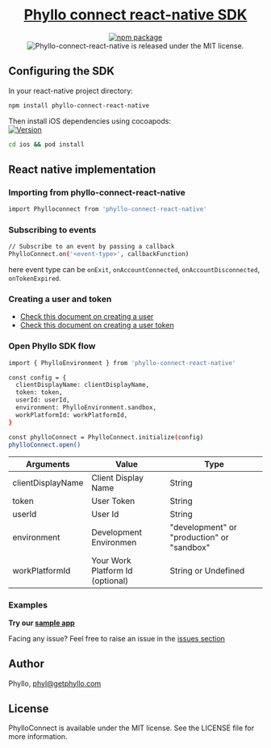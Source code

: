 <h1 align="center">
  <a href="https://docs.getphyllo.com/">
    Phyllo connect react-native SDK
  </a>
</h1>
<div align="center">

[![npm package](https://img.shields.io/npm/v/phyllo-connect-react-native.svg)](https://www.npmjs.com/package/phyllo-connect-react-native)
<img src="https://img.shields.io/badge/license-MIT-blue.svg" alt="Phyllo-connect-react-native is released under the MIT license." />

</div>

## Configuring the SDK

In your react-native project directory:

```sh
npm install phyllo-connect-react-native
```

Then install iOS dependencies using cocoapods:\
[![Version](https://img.shields.io/cocoapods/v/PhylloConnect.svg?style=flat)](http://cocoadocs.org/docsets/PhylloConnect)

```sh
cd ios && pod install
```

## React native implementation

### Importing from phyllo-connect-react-native

```sh
import Phylloconnect from 'phyllo-connect-react-native'
```

### Subscribing to events

```sh
// Subscribe to an event by passing a callback
PhylloConnect.on('<event-type>', callbackFunction)
```

here event type can be `onExit`, `onAccountConnected`, `onAccountDisconnected`, `onTokenExpired`.

### Creating a user and token

- [Check this document on creating a user](https://docs.getphyllo.com/docs/api-reference/b3A6MTQwNjEzNzY-create-a-user)
- [Check this document on creating a user token](https://docs.getphyllo.com/docs/api-reference/b3A6MTQwNjEzNzc-create-an-sdk-token)

### Open Phyllo SDK flow

```sh
import { PhylloEnvironment } from 'phyllo-connect-react-native'

const config = {
  clientDisplayName: clientDisplayName,
  token: token,
  userId: userId,
  environment: PhylloEnvironment.sandbox,
  workPlatformId: workPlatformId,
}

const phylloConnect = PhylloConnect.initialize(config)
phylloConnect.open()
```

| Arguments         | Value                            | Type                                       |
| ----------------- | -------------------------------- | ------------------------------------------ |
| clientDisplayName | Client Display Name              | String                                     |
| token             | User Token                       | String                                     |
| userId            | User Id                          | String                                     |
| environment       | Development Environmen           | "development" or "production" or "sandbox" |
| workPlatformId    | Your Work Platform Id (optional) | String or Undefined                        |

### Examples

<b>Try our [sample app](https://github.com/getphyllo/phyllo-connect-reactnative/tree/release-v0.0.1/example)
</b>

Facing any issue? Feel free to raise an issue in the [issues section](<(https://github.com/getphyllo/phyllo-connect-reactnative/issues)>)

## Author

Phyllo, phyl@getphyllo.com

## License

PhylloConnect is available under the MIT license. See the LICENSE file for more information.
